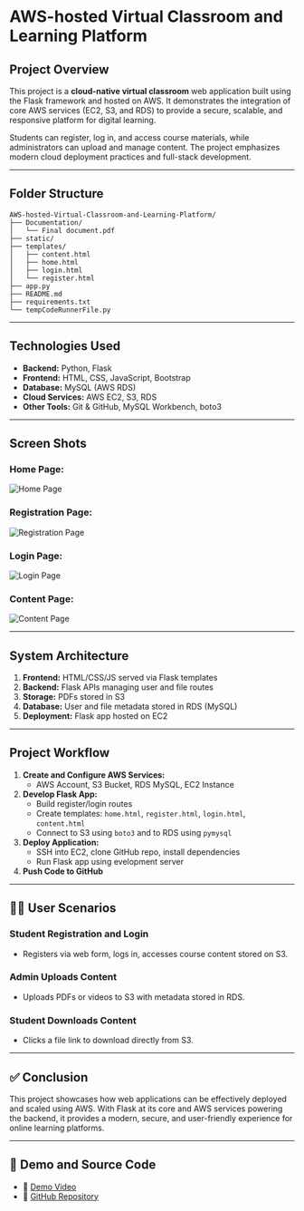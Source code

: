# AWS-hosted Virtual Classroom and Learning Platform

## Project Overview

This project is a **cloud-native virtual classroom** web application built using the Flask framework and hosted on AWS. It demonstrates the integration of core AWS services (EC2, S3, and RDS) to provide a secure, scalable, and responsive platform for digital learning.

Students can register, log in, and access course materials, while administrators can upload and manage content. The project emphasizes modern cloud deployment practices and full-stack development.

---

## Folder Structure

```
AWS-hosted-Virtual-Classroom-and-Learning-Platform/
├── Documentation/
│   └── Final document.pdf
├── static/
├── templates/
│   ├── content.html
│   ├── home.html
│   ├── login.html
│   └── register.html
├── app.py
├── README.md
├── requirements.txt
└── tempCodeRunnerFile.py
```

---

## Technologies Used

- **Backend:** Python, Flask  
- **Frontend:** HTML, CSS, JavaScript, Bootstrap  
- **Database:** MySQL (AWS RDS)  
- **Cloud Services:** AWS EC2, S3, RDS  
- **Other Tools:** Git & GitHub, MySQL Workbench, boto3

---

## Screen Shots

### Home Page:
![Home Page](https://drive.google.com/uc?export=view&id=1sBl4w-NyDVD9nvIy2aV10P1J9HCEyS1l)

### Registration Page:
![Registration Page](https://drive.google.com/uc?export=view&id=16kp8Leto7fludFmGJny8gs14olkp8QS_)

### Login Page:
![Login Page](https://drive.google.com/uc?export=view&id=1F2yvH4nqio_dg8v8D1vc1Q8sknttmOb9)

### Content Page:
![Content Page](https://drive.google.com/uc?export=view&id=1r4wsKWqOZUvhrvEG2axeuZrGIdHhnYtO)


---

## System Architecture

1. **Frontend:** HTML/CSS/JS served via Flask templates
2. **Backend:** Flask APIs managing user and file routes
3. **Storage:** PDFs stored in S3
4. **Database:** User and file metadata stored in RDS (MySQL)
5. **Deployment:** Flask app hosted on EC2 

---

## Project Workflow

1. **Create and Configure AWS Services:**
   - AWS Account, S3 Bucket, RDS MySQL, EC2 Instance
2. **Develop Flask App:**
   - Build register/login routes
   - Create templates: `home.html`, `register.html`, `login.html`, `content.html`
   - Connect to S3 using `boto3` and to RDS using `pymysql`
3. **Deploy Application:**
   - SSH into EC2, clone GitHub repo, install dependencies
   - Run Flask app using evelopment server
4. **Push Code to GitHub**

---

## 👨‍🏫 User Scenarios

### Student Registration and Login
- Registers via web form, logs in, accesses course content stored on S3.

### Admin Uploads Content
- Uploads PDFs or videos to S3 with metadata stored in RDS.

### Student Downloads Content
- Clicks a file link to download directly from S3.
  
---

## ✅ Conclusion

This project showcases how web applications can be effectively deployed and scaled using AWS. With Flask at its core and AWS services powering the backend, it provides a modern, secure, and user-friendly experience for online learning platforms.

---

## 🔗 Demo and Source Code

- 🎥 [Demo Video](https://drive.google.com/file/d/19bmRuXCdYvgaSPq3rktsGWqowphobfwG/view?usp=sharing )  
- 🧾 [GitHub Repository](https://github.com/AlviraSayyad/Cloud.git)
